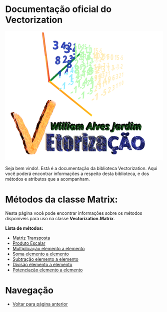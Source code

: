 # Documentação oficial do Vectorization
![Logo do projeto](https://github.com/WilliamJardim/Vectorization/blob/main/imagens/logo512x512.png)

Seja bem vindo!. Está é a documentação da biblioteca Vectorization.
Aqui você poderá encontrar informações a respeito desta biblioteca, e dos métodos e atributos que a acompanham.

# Métodos da classe Matrix:
Nesta página você pode encontrar informações sobre os métodos disponíveis para uso na classe **Vectorization.Matrix**.

**Lista de métodos:**
 - [Matriz Transposta](Transposta/page.md)
 - [Produto Escalar](ProdutoEscalar/page.md)
 - [Multiplicação elemento a elemento](Multiplicacao/page.md)
 - [Soma elemento a elemento](Soma/page.md)
 - [Subtração elemento a elemento](Subtracao/page.md)
 - [Divisão elemento a elemento](Divisao/page.md)
 - [Potenciação elemento a elemento](Potenciacao/page.md)

# Navegação
* [Voltar para página anterior](../page.md)